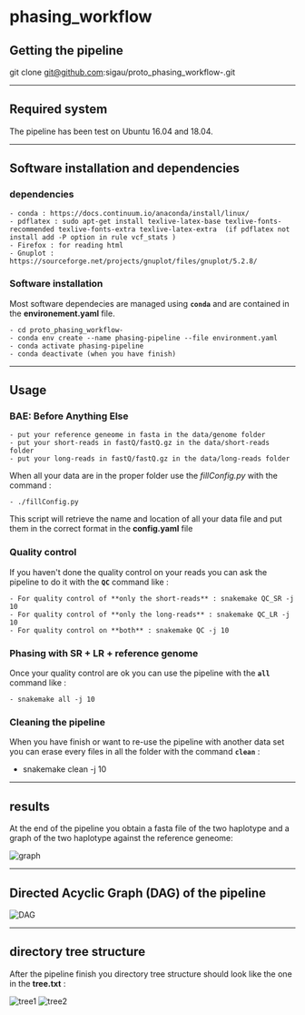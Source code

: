 # phasing_workflow

## Getting the pipeline 
git clone git@github.com:sigau/proto_phasing_workflow-.git

******************

## Required system
The pipeline has been test on Ubuntu 16.04 and 18.04.

******************

## Software installation and dependencies 
### dependencies 
    - conda : https://docs.continuum.io/anaconda/install/linux/
    - pdflatex : sudo apt-get install texlive-latex-base texlive-fonts-recommended texlive-fonts-extra texlive-latex-extra  (if pdflatex not install add -P option in rule vcf_stats )
    - Firefox : for reading html
    - Gnuplot : https://sourceforge.net/projects/gnuplot/files/gnuplot/5.2.8/

### Software installation 
Most software dependecies are managed using **`conda`** and are contained in the **environement.yaml** file.

    - cd proto_phasing_workflow-
    - conda env create --name phasing-pipeline --file environment.yaml 
    - conda activate phasing-pipeline 
    - conda deactivate (when you have finish)

******************

## Usage 
### BAE: Before Anything Else
    - put your reference geneome in fasta in the data/genome folder
    - put your short-reads in fastQ/fastQ.gz in the data/short-reads folder
    - put your long-reads in fastQ/fastQ.gz in the data/long-reads folder

When all your data are in the proper folder use the *fillConfig.py* with the command :

    - ./fillConfig.py

 This script will retrieve the name and location of all your data file and put them in the correct format in the **config.yaml** file   
### Quality control
If you haven't done the quality control on your reads you can ask the pipeline to do it with the **`QC`** command like :

    - For quality control of **only the short-reads** : snakemake QC_SR -j 10 
    - For quality control of **only the long-reads** : snakemake QC_LR -j 10 
    - For quality control on **both** : snakemake QC -j 10

### Phasing with SR + LR + reference genome
Once your quality control are ok you can use the pipeline with the **`all`** command like :

    - snakemake all -j 10

### Cleaning the pipeline
When you have finish or want to re-use the pipeline with another data set you can erase every files in all the folder with the command **`clean`** :

- snakemake clean -j 10 
******************
## results
At the end of the pipeline you obtain a fasta file of the two haplotype and a graph of the two haplotype against the reference geneome:

![graph](img/sample.jpg)
******************
## Directed Acyclic Graph (DAG) of the pipeline

![DAG](dag.svg)

******************
## directory tree structure
After the pipeline finish you directory tree structure should look like the one in the **tree.txt** :

![tree1](/img/tree1.png)    ![tree2](/img/tree2.png)
